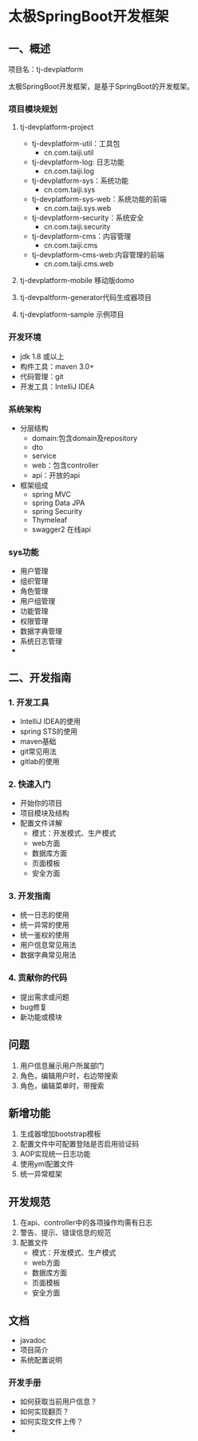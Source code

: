 # 太极SpringBoot开发框架
## 一、概述
项目名：tj-devplatform

太极SpringBoot开发框架，是基于SpringBoot的开发框架。

### 项目模块规划
1. tj-devplatform-project
    - tj-devplatform-util：工具包
        - cn.com.taiji.util
    - tj-devplatform-log: 日志功能
        - cn.com.taiji.log
    - tj-devplatform-sys：系统功能
        - cn.com.taiji.sys
    - tj-devplatform-sys-web：系统功能的前端
        - cn.com.taiji.sys.web
    - tj-devplatform-security：系统安全
        -  cn.com.taiji.security
    - tj-devplatform-cms：内容管理
        - cn.com.taiji.cms
    - tj-devplatform-cms-web:内容管理的前端
        - cn.com.taiji.cms.web
    
2. tj-devplatform-mobile 移动版domo
3. tj-devpaltform-generator代码生成器项目
4. tj-devplatform-sample 示例项目

### 开发环境
- jdk 1.8 或以上
- 构件工具：maven 3.0+
- 代码管理：git
- 开发工具：IntelliJ IDEA

### 系统架构
- 分层结构
    - domain:包含domain及repository
    - dto
    - service
    - web：包含controller
    - api：开放的api
- 框架组成
    - spring MVC
    - spring Data JPA
    - spring Security
    - Thymeleaf 
    - swagger2 在线api
 
### sys功能
- 用户管理
- 组织管理
- 角色管理
- 用户组管理
- 功能管理
- 权限管理
- 数据字典管理
- 系统日志管理   
- 
## 二、开发指南

### 1. 开发工具
- IntelliJ IDEA的使用
- spring STS的使用
- maven基础
- git常见用法
- gitlab的使用

### 2. 快速入门
- 开始你的项目
- 项目模块及结构
- 配置文件详解
    - 模式：开发模式、生产模式
    - web方面
    - 数据库方面
    - 页面模板
    - 安全方面

### 3. 开发指南
- 统一日志的使用
- 统一异常的使用
- 统一鉴权的使用
- 用户信息常见用法
- 数据字典常见用法

### 4. 贡献你的代码
- 提出需求或问题
- bug修复
- 新功能或模块

## 问题
1. 用户信息展示用户所属部门
2. 角色，编辑用户时，右边带搜索
3. 角色，编辑菜单时，带搜索

## 新增功能
1. 生成器增加bootstrap模板
2. 配置文件中可配置登陆是否启用验证码
3. AOP实现统一日志功能
4. 使用yml配置文件
5. 统一异常框架

## 开发规范
1. 在api、controller中的各项操作均需有日志
2. 警告、提示、错误信息的规范
3. 配置文件
    - 模式：开发模式、生产模式
    - web方面
    - 数据库方面
    - 页面模板
    - 安全方面

## 文档
- javadoc
- 项目简介
- 系统配置说明
### 开发手册
- 如何获取当前用户信息？
- 如何实现翻页？
- 如何实现文件上传？
- 








